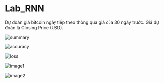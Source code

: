 # Lab_RNN
Dự đoán giá bitcoin ngày tiếp theo thông qua giá của 30 ngày trước.
Giá dự đoán là Closing Price (USD).

![summary](https://user-images.githubusercontent.com/63358031/114154811-01feba00-994b-11eb-9707-50cad9fd9389.png)

![accuracy](https://user-images.githubusercontent.com/63358031/114154902-193da780-994b-11eb-9940-b6224a07e6b4.png)

![loss](https://user-images.githubusercontent.com/63358031/114154981-2ce90e00-994b-11eb-94e4-b8084e5ab727.png)

![image1](https://user-images.githubusercontent.com/63358031/114155018-35414900-994b-11eb-8793-ba16e0bb4331.png)

![image2](https://user-images.githubusercontent.com/63358031/114155049-3c685700-994b-11eb-8a8e-510d695bb4e9.png)
